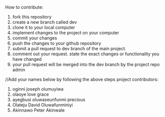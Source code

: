 How to contribute:
1. fork this repository 
2. create a new branch called dev
3. clone it to your local computer
4. implement changes to the project on your computer
5. commit your changes
6. push the changes to your github repository
7. submit a pull request to dev branch of the main project.
8. comment out your request. state the exact changes or functionality you have changed
9. your pull request will be merged into the dev branch by the project repo admin

//Add your names below by following the above steps
project contributors:
1. oginni joseph olumuyiwa
2. olaoye love grace 
3. ayegbusi oluwaseunfunmi precious
4. Olateju David Oluwafunminiyi
5. Akinnawo Peter Akinwale